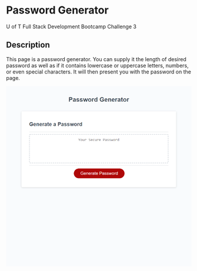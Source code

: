 # Password Generator
U of T Full Stack Development Bootcamp Challenge 3

## Description
This page is a password generator. You can supply it the length of desired password as well as if it contains lowercase or uppercase letters, numbers, or even special characters. It will then present you with the password on the page.

![Preview of the page](./assets/images/password-generator-preview.png)